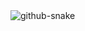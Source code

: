 <picture>
  <source media="(prefers-color-scheme: dark)" srcset="https://raw.githubusercontent.com/Roshanreddi-code/Roshanreddi-code/output/github-snake-dark.svg" />
  <source media="(prefers-color-scheme: light)" srcset="https://raw.githubusercontent.com/Roshanreddi-code/Roshanreddi-code/output/github-snake.svg" />
  <img alt="github-snake" src="https://raw.githubusercontent.com/Roshanreddi-code/Roshanreddi-code/output/github-snake.svg" />
</picture>
